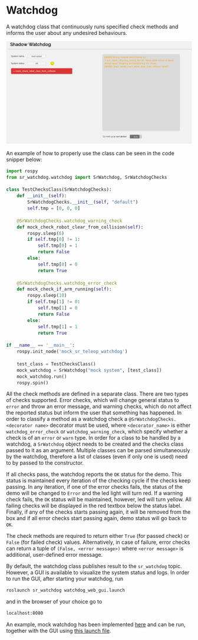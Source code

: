 # Watchdog
A watchdog class that continuously runs specified check methods and informs the user about any undesired behaviours.

<p align="center">
  <img src="./doc/watchdog_gui.png" alt="demo setup"/>
</p>

An example of how to properly use the class can be seen in the code snipper below:
```python
import rospy
from sr_watchdog.watchdog import SrWatchdog, SrWatchdogChecks

class TestChecksClass(SrWatchdogChecks):
    def __init__(self):
        SrWatchdogChecks.__init__(self, "default")
        self.tmp = [0, 0, 0]

    @SrWatchdogChecks.watchdog_warning_check
    def mock_check_robot_clear_from_collision(self):
        rospy.sleep(6)
        if self.tmp[0] != 1:
            self.tmp[0] = 1
            return False
        else:
            self.tmp[0] = 0
            return True

    @SrWatchdogChecks.watchdog_error_check
    def mock_check_if_arm_running(self):
        rospy.sleep(10)
        if self.tmp[1] != 0:
            self.tmp[1] = 0
            return False
        else:
            self.tmp[1] = 1
            return True

if __name__ == '__main__':
    rospy.init_node('mock_sr_teleop_watchdog')

    test_class = TestChecksClass()
    mock_watchdog = SrWatchdog("mock system", [test_class])
    mock_watchdog.run()
    rospy.spin()
```

All the check methods are defined in a separate class. There are two types of checks supported. Error checks, which will change general status to `error` and throw an error message, and warning checks, which do not affect the reported status but inform the user that something has happened. In order to classify a method as a watchdog check a `@SrWatchdogChecks.<decorator name>` decorator must be used, where `<decorator_name>` is either `watchdog_error_check` or `watchdog_warning_check`, which specify whether a check is of an `error` or `warn` type. In order for a class to be handled by a watchdog, a `SrWatchdog` object needs to be created and the checks class passed to it as an argument. Multiple classes can be parsed simultaneously by the watchdog, therefore a list of classes (even if only one is used) need to by passed to the constructor.

If all checks pass, the watchdog reports the `OK` status for the demo. This status is maintained every iteration of the checking cycle if the checks keep passing. In any iteration, if one of the error checks fails, the status of the demo will be changed to `Error` and the led light will turn red. If a warning check fails, the `OK` status will be maintained, however, led will turn yellow. All failing checks will be displayed in the red textbox below the status label. Finally, if any of the checks starts passing again, it will be removed from the box and if all error checks start passing again, demo status will go back to `OK`.

The check methods are required to return either `True` (for passed check) or `False` (for failed check) values. Alternatively, in case of failure, error checks can return a tuple of `(False, <error message>)` where `<error message>` is additional, user-defined error message.

By default, the watchdog class publishes result to the `sr_watchdog` topic. However, a GUI is available to visualize the system status and logs. In order to run the GUI, after starting your watchdog, run

```sh
roslaunch sr_watchdog watchdog_web_gui.launch
```

and in the browser of your choice go to

```sh
localhost:8080
```

An example, mock watchdog has been implemented [here](./scripts/mock_watchdog.py) and can be run, together with the GUI using [this launch file](./launch/mock_watchdog.launch).